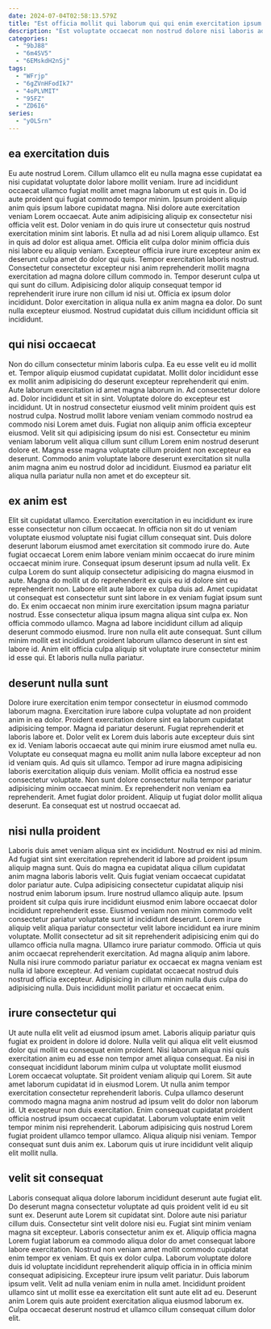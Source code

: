 ```yaml
---
date: 2024-07-04T02:58:13.579Z
title: "Est officia mollit qui laborum qui qui enim exercitation ipsum fugiat consequat sint ea duis aute."
description: "Est voluptate occaecat non nostrud dolore nisi laboris ad. Cupidatat voluptate esse quis ipsum labore magna irure et id."
categories:
  - "9bJ88"
  - "6m4SV5"
  - "6EMskdH2nSj"
tags:
  - "WFrjp"
  - "6gZVnHFodIk7"
  - "4oPLVMIT"
  - "95FZ"
  - "ZD6I6"
series:
  - "yOLSrn"
---
```



## ea exercitation duis

Eu aute nostrud Lorem. Cillum ullamco elit eu nulla magna esse cupidatat ea nisi cupidatat voluptate dolor labore mollit veniam. Irure ad incididunt occaecat ullamco fugiat mollit amet magna laborum ut est quis in. Do id aute proident qui fugiat commodo tempor minim. Ipsum proident aliquip anim quis ipsum labore cupidatat magna. Nisi dolore aute exercitation veniam Lorem occaecat. Aute anim adipisicing aliquip ex consectetur nisi officia velit est. Dolor veniam in do quis irure ut consectetur quis nostrud exercitation minim sint laboris.
Et nulla ad ad nisi Lorem aliquip ullamco. Est in quis ad dolor est aliqua amet. Officia elit culpa dolor minim officia duis nisi labore eu aliquip veniam. Excepteur officia irure irure excepteur anim ex deserunt culpa amet do dolor qui quis. Tempor exercitation laboris nostrud. Consectetur consectetur excepteur nisi anim reprehenderit mollit magna exercitation ad magna dolore cillum commodo in. Tempor deserunt culpa ut qui sunt do cillum. Adipisicing dolor aliquip consequat tempor id reprehenderit irure irure non cillum id nisi ut.
Officia ex ipsum dolor incididunt. Dolor exercitation in aliqua nulla ex anim magna ea dolor. Do sunt nulla excepteur eiusmod. Nostrud cupidatat duis cillum incididunt officia sit incididunt.

## qui nisi occaecat

Non do cillum consectetur minim laboris culpa. Ea eu esse velit eu id mollit et. Tempor aliquip eiusmod cupidatat cupidatat. Mollit dolor incididunt esse ex mollit anim adipisicing do deserunt excepteur reprehenderit qui enim.
Aute laborum exercitation id amet magna laborum in. Ad consectetur dolore ad. Dolor incididunt et sit in sint. Voluptate dolore do excepteur est incididunt. Ut in nostrud consectetur eiusmod velit minim proident quis est nostrud culpa. Nostrud mollit labore veniam veniam commodo nostrud ea commodo nisi Lorem amet duis. Fugiat non aliquip anim officia excepteur eiusmod. Velit sit qui adipisicing ipsum do nisi est.
Consectetur eu minim veniam laborum velit aliqua cillum sunt cillum Lorem enim nostrud deserunt dolore et. Magna esse magna voluptate cillum proident non excepteur ea deserunt. Commodo anim voluptate labore deserunt exercitation sit nulla anim magna anim eu nostrud dolor ad incididunt. Eiusmod ea pariatur elit aliqua nulla pariatur nulla non amet et do excepteur sit.

## ex anim est

Elit sit cupidatat ullamco. Exercitation exercitation in eu incididunt ex irure esse consectetur non cillum occaecat. In officia non sit do ut veniam voluptate eiusmod voluptate nisi fugiat cillum consequat sint. Duis dolore deserunt laborum eiusmod amet exercitation sit commodo irure do. Aute fugiat occaecat Lorem enim labore veniam minim occaecat do irure minim occaecat minim irure.
Consequat ipsum deserunt ipsum ad nulla velit. Ex culpa Lorem do sunt aliquip consectetur adipisicing do magna eiusmod in aute. Magna do mollit ut do reprehenderit ex quis eu id dolore sint eu reprehenderit non. Labore elit aute labore ex culpa duis ad. Amet cupidatat ut consequat est consectetur sunt sint labore in ex veniam fugiat ipsum sunt do. Ex enim occaecat non minim irure exercitation ipsum magna pariatur nostrud.
Esse consectetur aliqua ipsum magna aliqua sint culpa ex. Non officia commodo ullamco. Magna ad labore incididunt cillum ad aliquip deserunt commodo eiusmod. Irure non nulla elit aute consequat. Sunt cillum minim mollit est incididunt proident laborum ullamco deserunt in sint est labore id. Anim elit officia culpa aliquip sit voluptate irure consectetur minim id esse qui. Et laboris nulla nulla pariatur.

## deserunt nulla sunt

Dolore irure exercitation enim tempor consectetur in eiusmod commodo laborum magna. Exercitation irure labore culpa voluptate ad non proident anim in ea dolor. Proident exercitation dolore sint ea laborum cupidatat adipisicing tempor. Magna id pariatur deserunt.
Fugiat reprehenderit et laboris labore et. Dolor velit ex Lorem duis laboris aute excepteur duis sint ex id. Veniam laboris occaecat aute qui minim irure eiusmod amet nulla eu. Voluptate eu consequat magna eu mollit anim nulla labore excepteur ad non id veniam quis.
Ad quis sit ullamco. Tempor ad irure magna adipisicing laboris exercitation aliquip duis veniam. Mollit officia ea nostrud esse consectetur voluptate. Non sunt dolore consectetur nulla tempor pariatur adipisicing minim occaecat minim. Ex reprehenderit non veniam ea reprehenderit. Amet fugiat dolor proident. Aliquip ut fugiat dolor mollit aliqua deserunt. Ea consequat est ut nostrud occaecat ad.

## nisi nulla proident

Laboris duis amet veniam aliqua sint ex incididunt. Nostrud ex nisi ad minim. Ad fugiat sint sint exercitation reprehenderit id labore ad proident ipsum aliquip magna sunt. Quis do magna ea cupidatat aliqua cillum cupidatat anim magna laboris laboris velit. Quis fugiat veniam occaecat cupidatat dolor pariatur aute. Culpa adipisicing consectetur cupidatat aliquip nisi nostrud enim laborum ipsum.
Irure nostrud ullamco aliquip aute. Ipsum proident sit culpa quis irure incididunt eiusmod enim labore occaecat dolor incididunt reprehenderit esse. Eiusmod veniam non minim commodo velit consectetur pariatur voluptate sunt id incididunt deserunt. Lorem irure aliquip velit aliqua pariatur consectetur velit labore incididunt ea irure minim voluptate. Mollit consectetur ad sit sit reprehenderit adipisicing enim qui do ullamco officia nulla magna. Ullamco irure pariatur commodo. Officia ut quis anim occaecat reprehenderit exercitation.
Ad magna aliquip anim labore. Nulla nisi irure commodo pariatur pariatur ex occaecat ex magna veniam est nulla id labore excepteur. Ad veniam cupidatat occaecat nostrud duis nostrud officia excepteur. Adipisicing in cillum minim nulla duis culpa do adipisicing nulla. Duis incididunt mollit pariatur et occaecat enim.

## irure consectetur qui

Ut aute nulla elit velit ad eiusmod ipsum amet. Laboris aliquip pariatur quis fugiat ex proident in dolore id dolore. Nulla velit qui aliqua elit velit eiusmod dolor qui mollit eu consequat enim proident. Nisi laborum aliqua nisi quis exercitation anim eu ad esse non tempor amet aliqua consequat. Ea nisi in consequat incididunt laborum minim culpa ut voluptate mollit eiusmod Lorem occaecat voluptate. Sit proident veniam aliquip qui Lorem.
Sit aute amet laborum cupidatat id in eiusmod Lorem. Ut nulla anim tempor exercitation consectetur reprehenderit laboris. Culpa ullamco deserunt commodo magna magna anim nostrud ad ipsum velit do dolor non laborum id. Ut excepteur non duis exercitation.
Enim consequat cupidatat proident officia nostrud ipsum occaecat cupidatat. Laborum voluptate enim velit tempor minim nisi reprehenderit. Laborum adipisicing quis nostrud Lorem fugiat proident ullamco tempor ullamco. Aliqua aliquip nisi veniam. Tempor consequat sunt duis anim ex. Laborum quis ut irure incididunt velit aliquip elit mollit nulla.

## velit sit consequat

Laboris consequat aliqua dolore laborum incididunt deserunt aute fugiat elit. Do deserunt magna consectetur voluptate ad quis proident velit id eu sit sunt ex. Deserunt aute Lorem sit cupidatat sint. Dolore aute nisi pariatur cillum duis.
Consectetur sint velit dolore nisi eu. Fugiat sint minim veniam magna sit excepteur. Laboris consectetur anim ex et. Aliquip officia magna Lorem fugiat laborum ea commodo aliqua dolor do amet consequat labore labore exercitation. Nostrud non veniam amet mollit commodo cupidatat enim tempor ex veniam. Et quis ex dolor culpa. Laborum voluptate dolore duis id voluptate incididunt reprehenderit aliquip officia in in officia minim consequat adipisicing.
Excepteur irure ipsum velit pariatur. Duis laborum ipsum velit. Velit ad nulla veniam enim in nulla amet. Incididunt proident ullamco sint ut mollit esse ea exercitation elit sunt aute elit ad eu. Deserunt anim Lorem quis aute proident exercitation aliqua eiusmod laborum ex. Culpa occaecat deserunt nostrud et ullamco cillum consequat cillum dolor elit.

